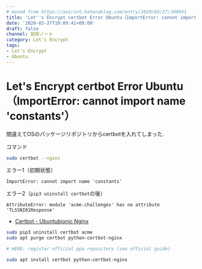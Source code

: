 ```yaml
---
# moved from https://aoirint.hatenablog.com/entry/2020/03/27/100941
title: 'Let''s Encrypt certbot Error Ubuntu（ImportError: cannot import name ''constants''）'
date: '2020-03-27T10:09:41+09:00'
draft: false
channel: 技術ノート
category: Let's Encrypt
tags:
- Let's Encrypt
- Ubuntu
---
```

# Let's Encrypt certbot Error Ubuntu（ImportError: cannot import name 'constants'）

間違えてOSのパッケージリポジトリからcertbotを入れてしまった.

コマンド

```sh
sudo certbot --nginx
```

エラー1（初期状態）

```
ImportError: cannot import name 'constants'
```

エラー2（`pip3 uninstall certbot`の後）

```
AttributeError: module 'acme.challenges' has no attribute 'TLSSNI01Response'
```

- [Certbot - Ubuntubionic Nginx](https://certbot.eff.org/lets-encrypt/ubuntubionic-nginx)

```sh
sudo pip3 uninstall certbot acme
sudo apt purge certbot python-certbot-nginx

# HERE: register official ppa repository (see official guide)

sudo apt install certbot python-certbot-nginx
```
